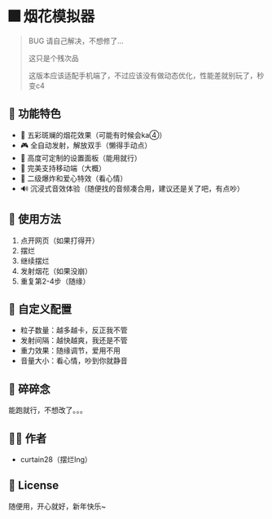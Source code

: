# 🎆 烟花模拟器

>BUG 请自己解决，不想修了...
>
>这只是个残次品
>
>这版本应该适配手机端了，不过应该没有做动态优化，性能差就别玩了，秒变c4


## 🌟 功能特色

- 🎨 五彩斑斓的烟花效果（可能有时候会ka④）
- 🎮 全自动发射，解放双手（懒得手动点）
- 🔧 高度可定制的设置面板（能用就行）
- 📱 完美支持移动端（大概）
- 💫 二级爆炸和爱心特效（看心情）
- 🔊 沉浸式音效体验（随便找的音频凑合用，建议还是关了吧，有点吵）

## 🎯 使用方法

1. 点开网页（如果打得开）
2. 摆烂
3. 继续摆烂
4. 发射烟花（如果没崩）
5. 重复第2-4步（随缘）

## 🎨 自定义配置

- 粒子数量：越多越卡，反正我不管
- 发射间隔：越快越爽，我还是不管
- 重力效果：随缘调节，爱用不用
- 音量大小：看心情，吵到你就静音

## 💭 碎碎念

能跑就行，不想改了。。。

## 👨‍💻 作者

- curtain28（摆烂Ing）

## 📝 License

随便用，开心就好，新年快乐~ 
